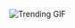![Trending GIF](https://media2.giphy.com/media/v1.Y2lkPThiYjIxNzcyZWNhbG51dGlpZXRwYnlvdmxxencyOXQzbXV4OHF3bXUxc29ibHd3cyZlcD12MV9naWZzX3NlYXJjaCZjdD1n/566tFtJ7DQz1C0yg4c/giphy.gif)
